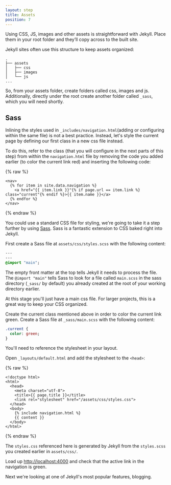 ```yaml
---
layout: step
title: Assets
position: 7
---
```

Using CSS, JS, images and other assets is straightforward with Jekyll. Place
them in your root folder and they’ll copy across to the built site.

Jekyll sites often use this structure to keep assets organized:

```
.
├── assets
│   ├── css
│   ├── images
│   └── js
...
```
So, from your assets folder, create folders called css, images and js.
Additionally, directly under the root create another folder called `_sass`, which you will need shortly.

## Sass

Inlining the styles used in `_includes/navigation.html`(adding or configuring within the same file) is not a best practice.
Instead, let's style the current page by defining our first class in a new css file instead. 

To do this, refer to the class (that you will configure in the next parts of this step) from within the `navigation.html` file by removing the code you added earlier (to color the current link red) and inserting the following code:

{% raw %}
```liquid
<nav>
  {% for item in site.data.navigation %}
    <a href="{{ item.link }}"{% if page.url == item.link %} class="current"{% endif %}>{{ item.name }}</a>
  {% endfor %}
</nav>
```
{% endraw %}

You could use a standard CSS file for styling, we're going to take it a step
further by using [Sass](https://sass-lang.com/). Sass is a fantastic extension
to CSS baked right into Jekyll.

First create a Sass file at `assets/css/styles.scss` with the following content:

```sass
---
---
@import "main";
```

The empty front matter at the top tells Jekyll it needs to process the file. The
`@import "main"` tells Sass to look for a file called `main.scss` in the sass
directory (`_sass/` by default) you already created at the root of your working directory earlier.

At this stage you'll just have a main css file. For larger projects, this is a
great way to keep your CSS organized.

Create the current class mentioned above in order to color the current link green. Create a Sass file at `_sass/main.scss` with the following content:

```sass
.current {
  color: green;
}
```

You'll need to reference the stylesheet in your layout.

Open `_layouts/default.html` and add the stylesheet to the `<head>`:

{% raw %}
```liquid
<!doctype html>
<html>
  <head>
    <meta charset="utf-8">
    <title>{{ page.title }}</title>
    <link rel="stylesheet" href="/assets/css/styles.css">
  </head>
  <body>
    {% include navigation.html %}
    {{ content }}
  </body>
</html>
```
{% endraw %}

The `styles.css` referenced here is generated by Jekyll from the `styles.scss` you created earlier in `assets/css/`.

Load up <a href="http://localhost:4000" target="_blank" data-proofer-ignore>http://localhost:4000</a>
and check that the active link in the navigation is green.

Next we're looking at one of Jekyll's most popular features, blogging.
